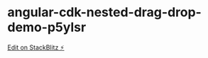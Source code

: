 # angular-cdk-nested-drag-drop-demo-p5ylsr

[Edit on StackBlitz ⚡️](https://stackblitz.com/edit/angular-cdk-nested-drag-drop-demo-p5ylsr)